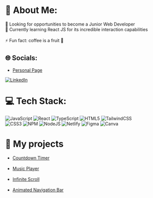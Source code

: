 # 💫 About Me:
🤝 Looking for opportunities to become a Junior Web Developer<br>🌱 Currently learning React JS for its incredible interaction capabilities<br><br>⚡ Fun fact: coffee is a fruit 🍒


## 🌐 Socials:
<ul>
  <li><a target=_blank href = "https://gracjan-gutowski.netlify.app/">Personal Page</a></li>
</ul>

[![LinkedIn](https://img.shields.io/badge/LinkedIn-%230077B5.svg?logo=linkedin&logoColor=white)](https://linkedin.com/in/gracjan-gutowski-82147318b/) 

# 💻 Tech Stack:
![JavaScript](https://img.shields.io/badge/javascript-%23323330.svg?style=for-the-badge&logo=javascript&logoColor=%23F7DF1E) 
![React](https://img.shields.io/badge/react-%2320232a.svg?style=for-the-badge&logo=react&logoColor=%2361DAFB) 
![TypeScript](https://img.shields.io/badge/typescript-%23007ACC.svg?style=for-the-badge&logo=typescript&logoColor=white) 
![HTML5](https://img.shields.io/badge/html5-%23E34F26.svg?style=for-the-badge&logo=html5&logoColor=white) 
![TailwindCSS](https://img.shields.io/badge/tailwindcss-%2338B2AC.svg?style=for-the-badge&logo=tailwind-css&logoColor=white) 	
![CSS3](https://img.shields.io/badge/css3-%231572B6.svg?style=for-the-badge&logo=css3&logoColor=white) 
![NPM](https://img.shields.io/badge/NPM-%23000000.svg?style=for-the-badge&logo=npm&logoColor=white) 
![NodeJS](https://img.shields.io/badge/node.js-6DA55F?style=for-the-badge&logo=node.js&logoColor=white) 
![Netlify](https://img.shields.io/badge/netlify-%23000000.svg?style=for-the-badge&logo=netlify&logoColor=#00C7B7) 
![Figma](https://img.shields.io/badge/figma-%23F24E1E.svg?style=for-the-badge&logo=figma&logoColor=white) 
![Canva](https://img.shields.io/badge/Canva-%2300C4CC.svg?style=for-the-badge&logo=Canva&logoColor=white)

# 🔨 My projects
<ul>
  <li><a target=_blank href = "https://gracek-g.github.io/countdown/">Countdown Timer</a></li>
  <br>
  <li><a target=_blank href = "https://gracek-g.github.io/music-player/">Music Player</a></li>
  <br>
  <li><a target=_blank href = "https://gracek-g.github.io/infinity-scroll-study/">Infinite Scroll</a></li>
  <br>
  <li><a target=_blank href = "https://gracek-g.github.io/Animated-navigation-bar/">Animated Navigation Bar</a></li>
</ul>

<!-- 
# 📊 GitHub Stats:
![](https://github-readme-stats.vercel.app/api?username=Gracek-G&theme=dark&hide_border=false&include_all_commits=false&count_private=false)<br/> 
![](https://github-readme-streak-stats.herokuapp.com/?user=Gracek-G&theme=dark&hide_border=false)<br/> 
![](https://github-readme-stats.vercel.app/api/top-langs/?username=Gracek-G&theme=dark&hide_border=false&include_all_commits=false&count_private=false&layout=compact) -->

<!-- Proudly created with GPRM ( https://gprm.itsvg.in ) -->
